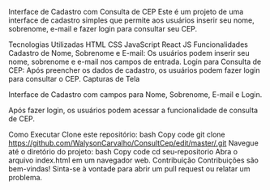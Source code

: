 Interface de Cadastro com Consulta de CEP
Este é um projeto de uma interface de cadastro simples que permite aos usuários inserir seu nome, sobrenome, e-mail e fazer login para consultar seu CEP.

Tecnologias Utilizadas
HTML
CSS
JavaScript
React JS
Funcionalidades
Cadastro de Nome, Sobrenome e E-mail: Os usuários podem inserir seu nome, sobrenome e e-mail nos campos de entrada.
Login para Consulta de CEP: Após preencher os dados de cadastro, os usuários podem fazer login para consultar o CEP.
Capturas de Tela

Interface de Cadastro com campos para Nome, Sobrenome, E-mail e Login.


Após fazer login, os usuários podem acessar a funcionalidade de consulta de CEP.

Como Executar
Clone este repositório:
bash
Copy code
git clone https://github.com/WalysonCarvalho/ConsultCep/edit/master/.git
Navegue até o diretório do projeto:
bash
Copy code
cd seu-repositorio
Abra o arquivo index.html em um navegador web.
Contribuição
Contribuições são bem-vindas! Sinta-se à vontade para abrir um pull request ou relatar um problema.

